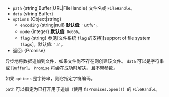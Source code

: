 <!-- YAML
added: v10.0.0
-->

* `path` {string|Buffer|URL|FileHandle} 文件名或 `FileHandle`。
* `data` {string|Buffer}
* `options` {Object|string}
  * `encoding` {string|null} **默认值:** `'utf8'`。
  * `mode` {integer} **默认值:** `0o666`。
  * `flag` {string} 参见[文件系统 `flag` 的支持][support of file system `flags`]。默认值: `'a'`。
* 返回: {Promise}

异步地将数据追加到文件，如果文件尚不存在则创建该文件。 
`data` 可以是字符串或 [`Buffer`]。
`Promise` 将会在成功时解决，且不带参数。

如果 `options` 是字符串，则它指定字符编码。

`path` 可以指定为已打开用于追加（使用 `fsPromises.open()`）的 `FileHandle`。

